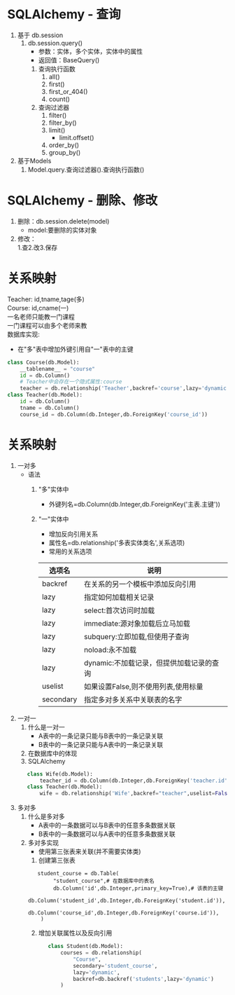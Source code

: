 # SQLAlchemy - 查询
1. 基于 db.session
    1. db.session.query()
        - 参数：实体，多个实体，实体中的属性
        - 返回值：BaseQuery()
        1. 查询执行函数
            1. all()
            2. first()
            3. first_or_404()
            4. count()
        2. 查询过滤器
            1. filter()
            2. filter_by()
            3. limit()
                - limit.offset()
            4. order_by()
            5. group_by()
2. 基于Models
    1. Model.query.查询过滤器().查询执行函数()
# SQLAlchemy - 删除、修改
1. 删除：db.session.delete(model)
    - model:要删除的实体对象
2. 修改：  
    1.查2.改3.保存
# 关系映射
Teacher: id,tname,tage(多)  
Course: id,cname(一)  
一名老师只能教一门课程  
一门课程可以由多个老师来教  
数据库实现:
- 在"多"表中增加外键引用自"一"表中的主键
```python
class Course(db.Model):
    __tablename__ = "course"
    id = db.Column()
    # Teacher中会存在一个隐式属性:course
    teacher = db.relationship('Teacher',backref='course',lazy='dynamic')
class Teacher(db.Model):
    id = db.Column()
    tname = db.Column()
    course_id = db.Column(db.Integer,db.ForeignKey('course_id'))
```
# 关系映射
1. 一对多
    - 语法
        1. "多"实体中
            - 外键列名=db.Column(db.Integer,db.ForeignKey('主表.主键'))
        2. "一"实体中
            - 增加反向引用关系
            - 属性名=db.relationship('多表实体类名',关系选项)
            - 常用的关系选项
            
            |选项名|说明|
            |-----|----|
            |backref|在关系的另一个模板中添加反向引用|
            |lazy|指定如何加载相关记录|
            |lazy|select:首次访问时加载|
            |lazy|immediate:源对象加载后立马加载|
            |lazy|subquery:立即加载,但使用子查询|
            |lazy|noload:永不加载|
            |lazy|dynamic:不加载记录，但提供加载记录的查询|
            |uselist|如果设置False,则不使用列表,使用标量|
            |secondary|指定多对多关系中关联表的名字|
2. 一对一
    1. 什么是一对一
        - A表中的一条记录只能与B表中的一条记录关联
        - B表中的一条记录只能与A表中的一条记录关联
    2. 在数据库中的体现
    3. SQLAlchemy
    ```python
       class Wife(db.Model):
           teacher_id = db.Column(db.Integer,db.ForeignKey('teacher.id'))
       class Teacher(db.Model):
           wife = db.relationship('Wife',backref="teacher",uselist=False)
    ```
3. 多对多
    1. 什么是多对多
        - A表中的一条数据可以与B表中的任意多条数据关联
        - B表中的一条数据可以与A表中的任意多条数据关联
    2. 多对多实现
        - 使用第三张表来关联(并不需要实体类)
        1. 创建第三张表
        ```
           student_course = db.Table(
                "student_course",# 在数据库中的表名
                db.Column('id',db.Integer,primary_key=True),# 该表的主键
                db.Column('student_id',db.Integer,db.ForeignKey('student.id')),
                db.Column('course_id',db.Integer,db.ForeignKey('course.id')),
            )
        ```
        2. 增加关联属性以及反向引用
            ```python
               class Student(db.Model):
                   courses = db.relationship(
                       "Course",
                       secondary='student_course',
                       lazy='dynamic',
                       backref=db.backref('students',lazy='dynamic')
                   )
            ```
            



